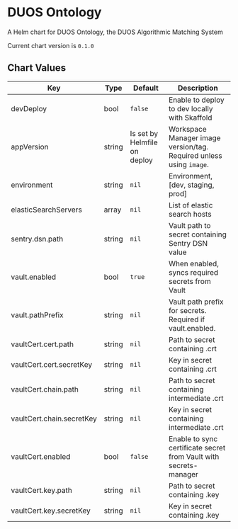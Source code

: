DUOS Ontology
========
A Helm chart for DUOS Ontology, the DUOS Algorithmic Matching System

Current chart version is `0.1.0`





## Chart Values

| Key | Type | Default | Description |
|-----|------|---------|-------------|
| devDeploy | bool | `false` | Enable to deploy to dev locally with Skaffold |
| appVersion | string | Is set by Helmfile on deploy | Workspace Manager image version/tag. Required unless using `image`. |
| environment | string | `nil` | Environment, [dev, staging, prod] |
| elasticSearchServers | array | `nil` | List of elastic search hosts |
| sentry.dsn.path | string | `nil` | Vault path to secret containing Sentry DSN value |
| vault.enabled | bool | `true` | When enabled, syncs required secrets from Vault |
| vault.pathPrefix | string | `nil` | Vault path prefix for secrets. Required if vault.enabled. |
| vaultCert.cert.path | string | `nil` | Path to secret containing .crt |
| vaultCert.cert.secretKey | string | `nil` | Key in secret containing .crt |
| vaultCert.chain.path | string | `nil` | Path to secret containing intermediate .crt |
| vaultCert.chain.secretKey | string | `nil` | Key in secret containing intermediate .crt |
| vaultCert.enabled | bool | `false` | Enable to sync certificate secret from Vault with secrets-manager |
| vaultCert.key.path | string | `nil` | Path to secret containing .key |
| vaultCert.key.secretKey | string | `nil` | Key in secret containing .key |

